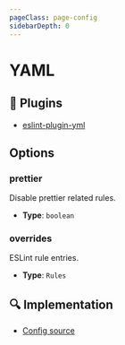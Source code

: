 ```yaml
---
pageClass: page-config
sidebarDepth: 0
---
```


# YAML

## 🔌 Plugins

- [eslint-plugin-yml](https://github.com/ota-meshi/eslint-plugin-yml)

## Options

### prettier

Disable prettier related rules.

- **Type**: `boolean`

### overrides

ESLint rule entries.

- **Type**: `Rules`

## :mag: Implementation

- [Config source](https://github.com/ntnyq/eslint-config/blob/main/src/configs/yml.ts)
